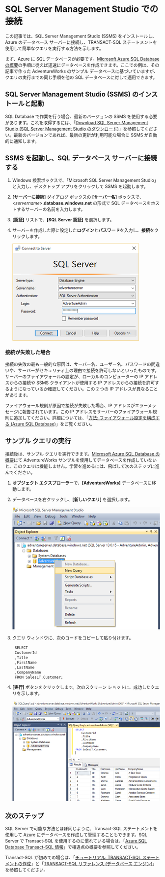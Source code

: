 <properties
	pageTitle="SSMS を使用して Azure SQL Database に接続する方法 | Microsoft Azure"
	description="SSMS を使用して Azure SQL Database に接続する方法について説明します。"
	services="sql-database"
	documentationCenter=""
	authors="stevestein"
	manager="jeffreyg" 
	editor=""/>

<tags
	ms.service="sql-database"
	ms.workload="data-management"
	ms.tgt_pltfrm="na"
	ms.devlang="na"
	ms.topic="get-started-article"
	ms.date="08/31/2015"
	ms.author="sstein"/>

# SQL Server Management Studio での接続
この記事では、SQL Server Management Studio (SSMS) をインストールし、Azure のデータベース サーバーに接続し、TRANSACT-SQL ステートメントを使用して簡単なクエリを実行する方法を示します。

まず、Azure に SQL データベースが必要です。[Microsoft Azure SQL Database の概要](sql-database-get-started.md)の手順に従えば迅速にデータベースを作成できます。ここでの例は、その記事で作った AdventureWorks のサンプル データベースに基づいていますが、クエリの実行までの同じ手順を他の SQL データベースに対して適用できます。

## SQL Server Management Studio (SSMS) のインストールと起動
SQL Database で作業を行う場合、最新のバージョンの SSMS を使用する必要があります。これを取得するには、「[Download SQL Server Management Studio (SQL Server Management Studio のダウンロード)](https://msdn.microsoft.com/library/mt238290.aspx)」を参照してください。最新のバージョンであれば、最新の更新が利用可能な場合に SSMS が自動的に通知します。

## SSMS を起動し、SQL データベース サーバーに接続する
1. Windows 検索ボックスで、「Microsoft SQL Server Management Studio」と入力し、デスクトップ アプリをクリックして SSMS を起動します。
2. **[サーバーに接続]** ダイアログ ボックスの **[サーバー名]** ボックスで、*&lt;servername>*.**database.windows.net** の形式で SQL データベースをホストするサーバーの名前を入力します。
3. **[認証]** リストで、**[SQL Server 認証]** を選択します。
4. サーバーを作成した際に設定した**ログイン**と**パスワード**を入力し、**接続**をクリックします。

	![Azure SQL Database サーバーへの SSMS 接続](./media/sql-database-connect-query-ssms/1-connect.png)

### 接続が失敗した場合
接続の失敗の最も一般的な原因は、サーバー名、ユーザー名、パスワードの間違いや、サーバーがセキュリティ上の理由で接続を許可しないといったものです。サーバーのファイアウォールの設定が、ローカルのコンピューターの IP アドレスからの接続や SSMS クライアントが使用する IP アドレスからの接続を許可するようになっているか確認してください。この 2 つの IP アドレスが異なることがあります。

ファイアウォール規則が原因で接続が失敗した場合、IP アドレスがエラーメッセージに報告されています。この IP アドレスをサーバーのファイアウォール規則に追加してください。詳細については、「[方法: ファイアウォール設定を構成する (Azure SQL Database)](sql-database-configure-firewall-settings.md)」をご覧ください。

## サンプル クエリの実行
接続後は、サンプル クエリを実行できます。[Microsoft Azure SQL Database の概要](sql-database-get-started.md)にて AdventureWorks サンプルを使用してデータベースを作成していないと、このクエリは機能しません。学習を進めるには、飛ばして次のステップに進んでください。

1. **オブジェクト エクスプローラー**で、**[AdventureWorks]** データベースに移動します。
2. データベースを右クリックし、**[新しいクエリ]** を選択します。

	![新しいクエリ](./media/sql-database-connect-query-ssms/4-run-query.png)

3. クエリ ウィンドウに、次のコードをコピーして貼り付けます。

		SELECT
		CustomerId
		,Title
		,FirstName
		,LastName
		,CompanyName
		FROM SalesLT.Customer;

4. **[実行]** ボタンをクリックします。次のスクリーン ショットに、成功したクエリを示します。

	![成功](./media/sql-database-connect-query-ssms/5-success.png)

## 次のステップ
SQL Server で可能な方法とほぼ同じように、Transact-SQL ステートメントを使用して Azure にデータベースを作成して管理することもできます。SQL Server で Transact-SQL を使用するのに慣れている場合は、「[Azure SQL Database Transact-SQL 情報](sql-database-transact-sql-information.md)」で相違点の概要を参照してください。

Transact-SQL が初めての場合は、「[チュートリアル: TRANSACT-SQL ステートメントの作成](https://msdn.microsoft.com/library/ms365303.aspx)」と「[TRANSACT-SQL リファレンス (データベース エンジン)](https://msdn.microsoft.com/library/bb510741.aspx)」を参照してください。

<!---HONumber=September15_HO1-->